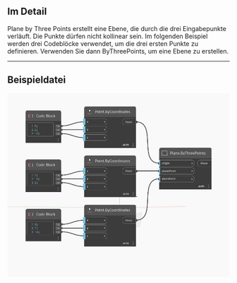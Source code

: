 ## Im Detail
Plane by Three Points erstellt eine Ebene, die durch die drei Eingabepunkte verläuft. Die Punkte dürfen nicht kollinear sein. Im folgenden Beispiel werden drei Codeblöcke verwendet, um die drei ersten Punkte zu definieren. Verwenden Sie dann ByThreePoints, um eine Ebene zu erstellen.
___
## Beispieldatei

![ByThreePoints](./Autodesk.DesignScript.Geometry.Plane.ByThreePoints_img.jpg)


